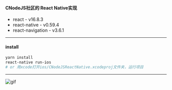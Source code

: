 #### CNodeJS社区的 React Native实现

* react - v16.8.3
* react-native - v0.59.4
* react-navigation - v3.6.1

---
#### install
```sh
yarn install
react-native run-ios
# or 用xcode打开ios/CNodeJSReactNative.xcodeproj文件夹，运行项目
```
---

![gif](./cnodejs-rn.gif)
